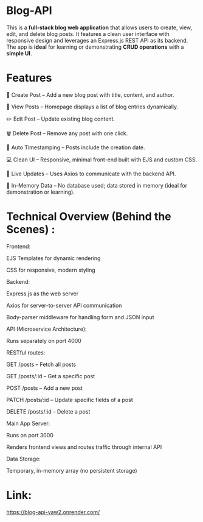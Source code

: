 # Blog-API

This is a **full-stack blog web application** that allows users to create, view, edit, and delete blog posts. It features a clean user interface with responsive design and leverages an Express.js REST API as its backend. The app is **ideal** for learning or demonstrating **CRUD operations** with a **simple UI**.

# Features
📝 Create Post – Add a new blog post with title, content, and author.

📖 View Posts – Homepage displays a list of blog entries dynamically.

✏️ Edit Post – Update existing blog content.

🗑 Delete Post – Remove any post with one click.

📅 Auto Timestamping – Posts include the creation date.

💻 Clean UI – Responsive, minimal front-end built with EJS and custom CSS.

🔁 Live Updates – Uses Axios to communicate with the backend API.

🧠 In-Memory Data – No database used; data stored in memory (ideal for demonstration or learning).

# Technical Overview (Behind the Scenes) :

Frontend:

EJS Templates for dynamic rendering

CSS for responsive, modern styling

Backend:

Express.js as the web server

Axios for server-to-server API communication

Body-parser middleware for handling form and JSON input

API (Microservice Architecture):

Runs separately on port 4000

RESTful routes:

GET /posts – Fetch all posts

GET /posts/:id – Get a specific post

POST /posts – Add a new post

PATCH /posts/:id – Update specific fields of a post

DELETE /posts/:id – Delete a post

Main App Server:

Runs on port 3000

Renders frontend views and routes traffic through internal API

Data Storage:

Temporary, in-memory array (no persistent storage)

# Link:
https://blog-api-yaw2.onrender.com/
